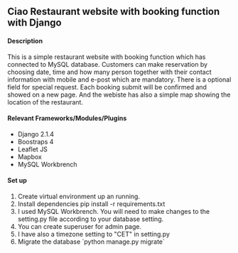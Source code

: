 <h2>Ciao Restaurant website with booking function with Django</h2>

<h4>Description</h4>
This is a simple restaurant website with booking function which has connected to MySQL database. Customers can make reservation by choosing date, time and how many person 
together with their contact information with mobile and e-post which are mandatory. There is a optional field for special request. 
Each booking submit will be confirmed and showed on a new page. And the webiste has also a simple map showing the location of the restaurant. 

<h4>Relevant Frameworks/Modules/Plugins</h4>
<ul>
  <li>Django 2.1.4</li>
  <li>Boostraps 4</li>
  <li>Leaflet JS</li>
  <li>Mapbox</li>
  <li>MySQL Workbrench</li>
</ul> 

<h4>Set up</h4>
<ol>
  <li>Create virtual environment up an running.</li>
  <li>Install dependencies pip install -r requirements.txt</li>
  <li>I used MySQL Workbrench. You will need to make changes to the setting.py file according to your database setting.</li>
  <li>You can create superuser for admin page.</li>
  <li>I have also a timezone setting to "CET" in setting.py</li>
  <li>Migrate the database  `python manage.py migrate`</li>
  </ol> 

